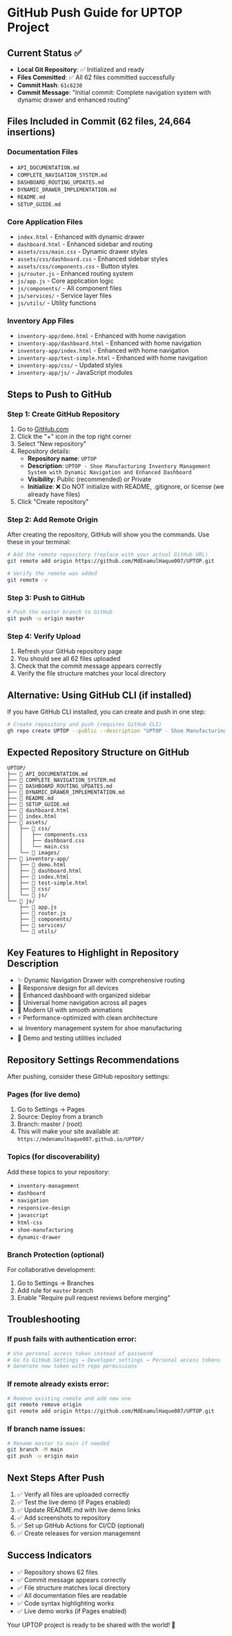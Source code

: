 # GitHub Push Guide for UPTOP Project

## Current Status ✅
- **Local Git Repository**: ✅ Initialized and ready
- **Files Committed**: ✅ All 62 files committed successfully
- **Commit Hash**: `61c6230`
- **Commit Message**: "Initial commit: Complete navigation system with dynamic drawer and enhanced routing"

## Files Included in Commit (62 files, 24,664 insertions)

### Documentation Files
- `API_DOCUMENTATION.md`
- `COMPLETE_NAVIGATION_SYSTEM.md`
- `DASHBOARD_ROUTING_UPDATES.md`
- `DYNAMIC_DRAWER_IMPLEMENTATION.md`
- `README.md`
- `SETUP_GUIDE.md`

### Core Application Files
- `index.html` - Enhanced with dynamic drawer
- `dashboard.html` - Enhanced sidebar and routing
- `assets/css/main.css` - Dynamic drawer styles
- `assets/css/dashboard.css` - Enhanced sidebar styles
- `assets/css/components.css` - Button styles
- `js/router.js` - Enhanced routing system
- `js/app.js` - Core application logic
- `js/components/` - All component files
- `js/services/` - Service layer files
- `js/utils/` - Utility functions

### Inventory App Files
- `inventory-app/demo.html` - Enhanced with home navigation
- `inventory-app/dashboard.html` - Enhanced with home navigation
- `inventory-app/index.html` - Enhanced with home navigation
- `inventory-app/test-simple.html` - Enhanced with home navigation
- `inventory-app/css/` - Updated styles
- `inventory-app/js/` - JavaScript modules

## Steps to Push to GitHub

### Step 1: Create GitHub Repository
1. Go to [GitHub.com](https://github.com)
2. Click the "+" icon in the top right corner
3. Select "New repository"
4. Repository details:
   - **Repository name**: `UPTOP`
   - **Description**: `UPTOP - Shoe Manufacturing Inventory Management System with Dynamic Navigation and Enhanced Dashboard`
   - **Visibility**: Public (recommended) or Private
   - **Initialize**: ❌ Do NOT initialize with README, .gitignore, or license (we already have files)
5. Click "Create repository"

### Step 2: Add Remote Origin
After creating the repository, GitHub will show you the commands. Use these in your terminal:

```bash
# Add the remote repository (replace with your actual GitHub URL)
git remote add origin https://github.com/MdEnamulHaque007/UPTOP.git

# Verify the remote was added
git remote -v
```

### Step 3: Push to GitHub
```bash
# Push the master branch to GitHub
git push -u origin master
```

### Step 4: Verify Upload
1. Refresh your GitHub repository page
2. You should see all 62 files uploaded
3. Check that the commit message appears correctly
4. Verify the file structure matches your local directory

## Alternative: Using GitHub CLI (if installed)
If you have GitHub CLI installed, you can create and push in one step:

```bash
# Create repository and push (requires GitHub CLI)
gh repo create UPTOP --public --description "UPTOP - Shoe Manufacturing Inventory Management System with Dynamic Navigation and Enhanced Dashboard" --push
```

## Expected Repository Structure on GitHub
```
UPTOP/
├── 📄 API_DOCUMENTATION.md
├── 📄 COMPLETE_NAVIGATION_SYSTEM.md
├── 📄 DASHBOARD_ROUTING_UPDATES.md
├── 📄 DYNAMIC_DRAWER_IMPLEMENTATION.md
├── 📄 README.md
├── 📄 SETUP_GUIDE.md
├── 📄 dashboard.html
├── 📄 index.html
├── 📁 assets/
│   ├── 📁 css/
│   │   ├── components.css
│   │   ├── dashboard.css
│   │   └── main.css
│   └── 📁 images/
├── 📁 inventory-app/
│   ├── 📄 demo.html
│   ├── 📄 dashboard.html
│   ├── 📄 index.html
│   ├── 📄 test-simple.html
│   ├── 📁 css/
│   └── 📁 js/
└── 📁 js/
    ├── 📄 app.js
    ├── 📄 router.js
    ├── 📁 components/
    ├── 📁 services/
    └── 📁 utils/
```

## Key Features to Highlight in Repository Description
- ✨ Dynamic Navigation Drawer with comprehensive routing
- 📱 Responsive design for all devices
- 🎯 Enhanced dashboard with organized sidebar
- 🔗 Universal home navigation across all pages
- 🎨 Modern UI with smooth animations
- ⚡ Performance-optimized with clean architecture
- 📊 Inventory management system for shoe manufacturing
- 🧪 Demo and testing utilities included

## Repository Settings Recommendations
After pushing, consider these GitHub repository settings:

### Pages (for live demo)
1. Go to Settings → Pages
2. Source: Deploy from a branch
3. Branch: master / (root)
4. This will make your site available at: `https://mdenamulhaque007.github.io/UPTOP/`

### Topics (for discoverability)
Add these topics to your repository:
- `inventory-management`
- `dashboard`
- `navigation`
- `responsive-design`
- `javascript`
- `html-css`
- `shoe-manufacturing`
- `dynamic-drawer`

### Branch Protection (optional)
For collaborative development:
1. Go to Settings → Branches
2. Add rule for `master` branch
3. Enable "Require pull request reviews before merging"

## Troubleshooting

### If push fails with authentication error:
```bash
# Use personal access token instead of password
# Go to GitHub Settings → Developer settings → Personal access tokens
# Generate new token with repo permissions
```

### If remote already exists error:
```bash
# Remove existing remote and add new one
git remote remove origin
git remote add origin https://github.com/MdEnamulHaque007/UPTOP.git
```

### If branch name issues:
```bash
# Rename master to main if needed
git branch -M main
git push -u origin main
```

## Next Steps After Push
1. ✅ Verify all files are uploaded correctly
2. ✅ Test the live demo (if Pages enabled)
3. ✅ Update README.md with live demo links
4. ✅ Add screenshots to repository
5. ✅ Set up GitHub Actions for CI/CD (optional)
6. ✅ Create releases for version management

## Success Indicators
- ✅ Repository shows 62 files
- ✅ Commit message appears correctly
- ✅ File structure matches local directory
- ✅ All documentation files are readable
- ✅ Code syntax highlighting works
- ✅ Live demo works (if Pages enabled)

Your UPTOP project is ready to be shared with the world! 🚀
